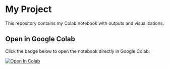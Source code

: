 # My Project

This repository contains my Colab notebook with outputs and visualizations.  

## Open in Google Colab  
Click the badge below to open the notebook directly in Google Colab:  

[![Open In Colab](https://colab.research.google.com/assets/colab-badge.svg)](https://colab.research.google.com/github/Jedin16Styris/My-repo/blob/main/BTC_Project%20(1).ipynb)

